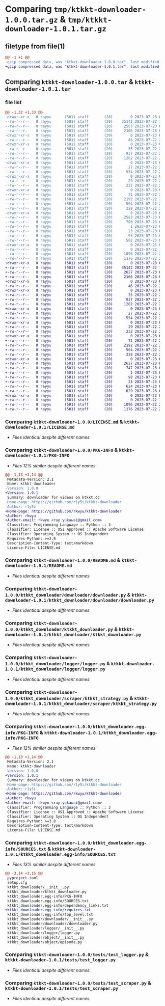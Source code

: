 # Comparing `tmp/ktkkt-downloader-1.0.0.tar.gz` & `tmp/ktkkt-downloader-1.0.1.tar.gz`

## filetype from file(1)

```diff
@@ -1 +1 @@
-gzip compressed data, was "ktkkt-downloader-1.0.0.tar", last modified: Sun Jul 23 00:39:18 2023, max compression
+gzip compressed data, was "ktkkt-downloader-1.0.1.tar", last modified: Sun Jul 23 01:25:47 2023, max compression
```

## Comparing `ktkkt-downloader-1.0.0.tar` & `ktkkt-downloader-1.0.1.tar`

### file list

```diff
@@ -1,32 +1,33 @@
-drwxr-xr-x   0 rayyu      (501) staff       (20)        0 2023-07-23 00:39:18.472653 ktkkt-downloader-1.0.0/
--rw-r--r--   0 rayyu      (501) staff       (20)    35142 2023-07-22 15:37:02.000000 ktkkt-downloader-1.0.0/LICENSE.md
--rw-r--r--   0 rayyu      (501) staff       (20)     2583 2023-07-23 00:39:18.472801 ktkkt-downloader-1.0.0/PKG-INFO
--rw-r--r--   0 rayyu      (501) staff       (20)     2166 2023-07-23 00:38:48.000000 ktkkt-downloader-1.0.0/README.md
-drwxr-xr-x   0 rayyu      (501) staff       (20)        0 2023-07-23 00:39:18.466180 ktkkt-downloader-1.0.0/ktkkt_downloader/
--rw-r--r--   0 rayyu      (501) staff       (20)       46 2023-07-22 23:00:37.000000 ktkkt-downloader-1.0.0/ktkkt_downloader/__init__.py
-drwxr-xr-x   0 rayyu      (501) staff       (20)        0 2023-07-23 00:39:18.467734 ktkkt-downloader-1.0.0/ktkkt_downloader/downloader/
--rw-r--r--   0 rayyu      (501) staff       (20)       35 2023-07-22 22:59:52.000000 ktkkt-downloader-1.0.0/ktkkt_downloader/downloader/__init__.py
--rw-r--r--   0 rayyu      (501) staff       (20)      937 2023-07-22 23:16:31.000000 ktkkt-downloader-1.0.0/ktkkt_downloader/downloader/downloader.py
--rw-r--r--   0 rayyu      (501) staff       (20)     1202 2023-07-22 23:28:18.000000 ktkkt-downloader-1.0.0/ktkkt_downloader/ktkkt_downloader.py
-drwxr-xr-x   0 rayyu      (501) staff       (20)        0 2023-07-23 00:39:18.468438 ktkkt-downloader-1.0.0/ktkkt_downloader/logger/
--rw-r--r--   0 rayyu      (501) staff       (20)       27 2023-07-22 22:59:55.000000 ktkkt-downloader-1.0.0/ktkkt_downloader/logger/__init__.py
--rw-r--r--   0 rayyu      (501) staff       (20)      554 2023-07-22 22:08:24.000000 ktkkt-downloader-1.0.0/ktkkt_downloader/logger/logger.py
-drwxr-xr-x   0 rayyu      (501) staff       (20)        0 2023-07-23 00:39:18.469269 ktkkt-downloader-1.0.0/ktkkt_downloader/object/
--rw-r--r--   0 rayyu      (501) staff       (20)       29 2023-07-22 22:59:59.000000 ktkkt-downloader-1.0.0/ktkkt_downloader/object/__init__.py
--rw-r--r--   0 rayyu      (501) staff       (20)      232 2023-07-22 23:19:36.000000 ktkkt-downloader-1.0.0/ktkkt_downloader/object/episode.py
-drwxr-xr-x   0 rayyu      (501) staff       (20)        0 2023-07-23 00:39:18.471017 ktkkt-downloader-1.0.0/ktkkt_downloader/scraper/
--rw-r--r--   0 rayyu      (501) staff       (20)       71 2023-07-22 23:00:02.000000 ktkkt-downloader-1.0.0/ktkkt_downloader/scraper/__init__.py
--rw-r--r--   0 rayyu      (501) staff       (20)     2192 2023-07-22 23:22:20.000000 ktkkt-downloader-1.0.0/ktkkt_downloader/scraper/ktkkt_strategy.py
--rw-r--r--   0 rayyu      (501) staff       (20)      504 2023-07-22 23:18:19.000000 ktkkt-downloader-1.0.0/ktkkt_downloader/scraper/scraper.py
--rw-r--r--   0 rayyu      (501) staff       (20)      328 2023-07-22 23:18:04.000000 ktkkt-downloader-1.0.0/ktkkt_downloader/scraper/strategy.py
-drwxr-xr-x   0 rayyu      (501) staff       (20)        0 2023-07-23 00:39:18.467095 ktkkt-downloader-1.0.0/ktkkt_downloader.egg-info/
--rw-r--r--   0 rayyu      (501) staff       (20)     2583 2023-07-23 00:39:18.000000 ktkkt-downloader-1.0.0/ktkkt_downloader.egg-info/PKG-INFO
--rw-r--r--   0 rayyu      (501) staff       (20)      708 2023-07-23 00:39:18.000000 ktkkt-downloader-1.0.0/ktkkt_downloader.egg-info/SOURCES.txt
--rw-r--r--   0 rayyu      (501) staff       (20)        1 2023-07-23 00:39:18.000000 ktkkt-downloader-1.0.0/ktkkt_downloader.egg-info/dependency_links.txt
--rw-r--r--   0 rayyu      (501) staff       (20)       23 2023-07-23 00:39:18.000000 ktkkt-downloader-1.0.0/ktkkt_downloader.egg-info/top_level.txt
--rw-r--r--   0 rayyu      (501) staff       (20)       93 2023-07-23 00:00:10.000000 ktkkt-downloader-1.0.0/pyproject.toml
--rw-r--r--   0 rayyu      (501) staff       (20)      502 2023-07-23 00:39:18.473236 ktkkt-downloader-1.0.0/setup.cfg
-drwxr-xr-x   0 rayyu      (501) staff       (20)        0 2023-07-23 00:39:18.472212 ktkkt-downloader-1.0.0/tests/
--rw-r--r--   0 rayyu      (501) staff       (20)        0 2023-07-22 17:25:05.000000 ktkkt-downloader-1.0.0/tests/__init__.py
--rw-r--r--   0 rayyu      (501) staff       (20)     1096 2023-07-22 22:58:26.000000 ktkkt-downloader-1.0.0/tests/test_logger.py
--rw-r--r--   0 rayyu      (501) staff       (20)     1176 2023-07-22 23:23:19.000000 ktkkt-downloader-1.0.0/tests/test_scraper.py
+drwxr-xr-x   0 rayyu      (501) staff       (20)        0 2023-07-23 01:25:47.426435 ktkkt-downloader-1.0.1/
+-rw-r--r--   0 rayyu      (501) staff       (20)    35142 2023-07-22 15:37:02.000000 ktkkt-downloader-1.0.1/LICENSE.md
+-rw-r--r--   0 rayyu      (501) staff       (20)     2627 2023-07-23 01:25:47.426515 ktkkt-downloader-1.0.1/PKG-INFO
+-rw-r--r--   0 rayyu      (501) staff       (20)     2166 2023-07-23 00:38:48.000000 ktkkt-downloader-1.0.1/README.md
+drwxr-xr-x   0 rayyu      (501) staff       (20)        0 2023-07-23 01:25:47.420628 ktkkt-downloader-1.0.1/ktkkt_downloader/
+-rw-r--r--   0 rayyu      (501) staff       (20)       46 2023-07-22 23:00:37.000000 ktkkt-downloader-1.0.1/ktkkt_downloader/__init__.py
+drwxr-xr-x   0 rayyu      (501) staff       (20)        0 2023-07-23 01:25:47.421972 ktkkt-downloader-1.0.1/ktkkt_downloader/downloader/
+-rw-r--r--   0 rayyu      (501) staff       (20)       35 2023-07-22 22:59:52.000000 ktkkt-downloader-1.0.1/ktkkt_downloader/downloader/__init__.py
+-rw-r--r--   0 rayyu      (501) staff       (20)      937 2023-07-22 23:16:31.000000 ktkkt-downloader-1.0.1/ktkkt_downloader/downloader/downloader.py
+-rw-r--r--   0 rayyu      (501) staff       (20)     1202 2023-07-22 23:28:18.000000 ktkkt-downloader-1.0.1/ktkkt_downloader/ktkkt_downloader.py
+drwxr-xr-x   0 rayyu      (501) staff       (20)        0 2023-07-23 01:25:47.422562 ktkkt-downloader-1.0.1/ktkkt_downloader/logger/
+-rw-r--r--   0 rayyu      (501) staff       (20)       27 2023-07-22 22:59:55.000000 ktkkt-downloader-1.0.1/ktkkt_downloader/logger/__init__.py
+-rw-r--r--   0 rayyu      (501) staff       (20)      554 2023-07-22 22:08:24.000000 ktkkt-downloader-1.0.1/ktkkt_downloader/logger/logger.py
+drwxr-xr-x   0 rayyu      (501) staff       (20)        0 2023-07-23 01:25:47.423143 ktkkt-downloader-1.0.1/ktkkt_downloader/object/
+-rw-r--r--   0 rayyu      (501) staff       (20)       29 2023-07-22 22:59:59.000000 ktkkt-downloader-1.0.1/ktkkt_downloader/object/__init__.py
+-rw-r--r--   0 rayyu      (501) staff       (20)      232 2023-07-22 23:19:36.000000 ktkkt-downloader-1.0.1/ktkkt_downloader/object/episode.py
+drwxr-xr-x   0 rayyu      (501) staff       (20)        0 2023-07-23 01:25:47.424277 ktkkt-downloader-1.0.1/ktkkt_downloader/scraper/
+-rw-r--r--   0 rayyu      (501) staff       (20)       71 2023-07-22 23:00:02.000000 ktkkt-downloader-1.0.1/ktkkt_downloader/scraper/__init__.py
+-rw-r--r--   0 rayyu      (501) staff       (20)     2192 2023-07-22 23:22:20.000000 ktkkt-downloader-1.0.1/ktkkt_downloader/scraper/ktkkt_strategy.py
+-rw-r--r--   0 rayyu      (501) staff       (20)      504 2023-07-22 23:18:19.000000 ktkkt-downloader-1.0.1/ktkkt_downloader/scraper/scraper.py
+-rw-r--r--   0 rayyu      (501) staff       (20)      328 2023-07-22 23:18:04.000000 ktkkt-downloader-1.0.1/ktkkt_downloader/scraper/strategy.py
+drwxr-xr-x   0 rayyu      (501) staff       (20)        0 2023-07-23 01:25:47.421583 ktkkt-downloader-1.0.1/ktkkt_downloader.egg-info/
+-rw-r--r--   0 rayyu      (501) staff       (20)     2627 2023-07-23 01:25:47.000000 ktkkt-downloader-1.0.1/ktkkt_downloader.egg-info/PKG-INFO
+-rw-r--r--   0 rayyu      (501) staff       (20)      747 2023-07-23 01:25:47.000000 ktkkt-downloader-1.0.1/ktkkt_downloader.egg-info/SOURCES.txt
+-rw-r--r--   0 rayyu      (501) staff       (20)        1 2023-07-23 01:25:47.000000 ktkkt-downloader-1.0.1/ktkkt_downloader.egg-info/dependency_links.txt
+-rw-r--r--   0 rayyu      (501) staff       (20)       98 2023-07-23 01:25:47.000000 ktkkt-downloader-1.0.1/ktkkt_downloader.egg-info/requires.txt
+-rw-r--r--   0 rayyu      (501) staff       (20)       23 2023-07-23 01:25:47.000000 ktkkt-downloader-1.0.1/ktkkt_downloader.egg-info/top_level.txt
+-rw-r--r--   0 rayyu      (501) staff       (20)      624 2023-07-23 01:25:40.000000 ktkkt-downloader-1.0.1/pyproject.toml
+-rw-r--r--   0 rayyu      (501) staff       (20)      629 2023-07-23 01:25:47.426809 ktkkt-downloader-1.0.1/setup.cfg
+drwxr-xr-x   0 rayyu      (501) staff       (20)        0 2023-07-23 01:25:47.426159 ktkkt-downloader-1.0.1/tests/
+-rw-r--r--   0 rayyu      (501) staff       (20)        0 2023-07-22 17:25:05.000000 ktkkt-downloader-1.0.1/tests/__init__.py
+-rw-r--r--   0 rayyu      (501) staff       (20)     1096 2023-07-22 22:58:26.000000 ktkkt-downloader-1.0.1/tests/test_logger.py
+-rw-r--r--   0 rayyu      (501) staff       (20)     1176 2023-07-22 23:23:19.000000 ktkkt-downloader-1.0.1/tests/test_scraper.py
```

### Comparing `ktkkt-downloader-1.0.0/LICENSE.md` & `ktkkt-downloader-1.0.1/LICENSE.md`

 * *Files identical despite different names*

### Comparing `ktkkt-downloader-1.0.0/PKG-INFO` & `ktkkt-downloader-1.0.1/PKG-INFO`

 * *Files 12% similar despite different names*

```diff
@@ -1,13 +1,14 @@
 Metadata-Version: 2.1
 Name: ktkkt-downloader
-Version: 1.0.0
+Version: 1.0.1
 Summary: downloader for videos on ktkkt.cc
-Home-page: https://github.com/r1y5i/ktkkt-downloader
-Author: r1y5i
+Home-page: https://github.com/rkwyu/ktkkt-downloader
+Author: rkwyu
+Author-email: rkwyu <ray.yukawai@gmail.com>
 Classifier: Programming Language :: Python :: 3
 Classifier: License :: OSI Approved :: Apache Software License
 Classifier: Operating System :: OS Independent
 Requires-Python: >=3.8
 Description-Content-Type: text/markdown
 License-File: LICENSE.md
```

### Comparing `ktkkt-downloader-1.0.0/README.md` & `ktkkt-downloader-1.0.1/README.md`

 * *Files identical despite different names*

### Comparing `ktkkt-downloader-1.0.0/ktkkt_downloader/downloader/downloader.py` & `ktkkt-downloader-1.0.1/ktkkt_downloader/downloader/downloader.py`

 * *Files identical despite different names*

### Comparing `ktkkt-downloader-1.0.0/ktkkt_downloader/ktkkt_downloader.py` & `ktkkt-downloader-1.0.1/ktkkt_downloader/ktkkt_downloader.py`

 * *Files identical despite different names*

### Comparing `ktkkt-downloader-1.0.0/ktkkt_downloader/logger/logger.py` & `ktkkt-downloader-1.0.1/ktkkt_downloader/logger/logger.py`

 * *Files identical despite different names*

### Comparing `ktkkt-downloader-1.0.0/ktkkt_downloader/scraper/ktkkt_strategy.py` & `ktkkt-downloader-1.0.1/ktkkt_downloader/scraper/ktkkt_strategy.py`

 * *Files identical despite different names*

### Comparing `ktkkt-downloader-1.0.0/ktkkt_downloader.egg-info/PKG-INFO` & `ktkkt-downloader-1.0.1/ktkkt_downloader.egg-info/PKG-INFO`

 * *Files 12% similar despite different names*

```diff
@@ -1,13 +1,14 @@
 Metadata-Version: 2.1
 Name: ktkkt-downloader
-Version: 1.0.0
+Version: 1.0.1
 Summary: downloader for videos on ktkkt.cc
-Home-page: https://github.com/r1y5i/ktkkt-downloader
-Author: r1y5i
+Home-page: https://github.com/rkwyu/ktkkt-downloader
+Author: rkwyu
+Author-email: rkwyu <ray.yukawai@gmail.com>
 Classifier: Programming Language :: Python :: 3
 Classifier: License :: OSI Approved :: Apache Software License
 Classifier: Operating System :: OS Independent
 Requires-Python: >=3.8
 Description-Content-Type: text/markdown
 License-File: LICENSE.md
```

### Comparing `ktkkt-downloader-1.0.0/ktkkt_downloader.egg-info/SOURCES.txt` & `ktkkt-downloader-1.0.1/ktkkt_downloader.egg-info/SOURCES.txt`

 * *Files 13% similar despite different names*

```diff
@@ -3,14 +3,15 @@
 pyproject.toml
 setup.cfg
 ktkkt_downloader/__init__.py
 ktkkt_downloader/ktkkt_downloader.py
 ktkkt_downloader.egg-info/PKG-INFO
 ktkkt_downloader.egg-info/SOURCES.txt
 ktkkt_downloader.egg-info/dependency_links.txt
+ktkkt_downloader.egg-info/requires.txt
 ktkkt_downloader.egg-info/top_level.txt
 ktkkt_downloader/downloader/__init__.py
 ktkkt_downloader/downloader/downloader.py
 ktkkt_downloader/logger/__init__.py
 ktkkt_downloader/logger/logger.py
 ktkkt_downloader/object/__init__.py
 ktkkt_downloader/object/episode.py
```

### Comparing `ktkkt-downloader-1.0.0/tests/test_logger.py` & `ktkkt-downloader-1.0.1/tests/test_logger.py`

 * *Files identical despite different names*

### Comparing `ktkkt-downloader-1.0.0/tests/test_scraper.py` & `ktkkt-downloader-1.0.1/tests/test_scraper.py`

 * *Files identical despite different names*

